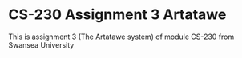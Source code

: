 # CS-230 Assignment 3 Artatawe

This is assignment 3 (The Artatawe system) of module CS-230 from Swansea University